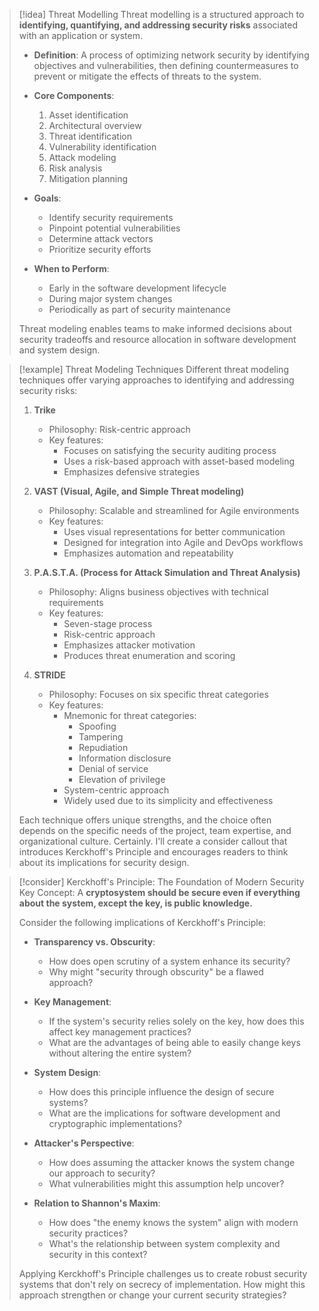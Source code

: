 > [!idea] Threat Modelling
> Threat modelling is a structured approach to **identifying, quantifying, and addressing security risks** associated with an application or system. 
> 
> - **Definition**: A process of optimizing network security by identifying objectives and vulnerabilities, then defining countermeasures to prevent or mitigate the effects of threats to the system.
> 
> - **Core Components**:
>   1. Asset identification
>   2. Architectural overview
>   3. Threat identification
>   4. Vulnerability identification
>   5. Attack modeling
>   6. Risk analysis
>   7. Mitigation planning
> 
> - **Goals**:
>   - Identify security requirements
>   - Pinpoint potential vulnerabilities
>   - Determine attack vectors
>   - Prioritize security efforts
> 
> - **When to Perform**:
>   - Early in the software development lifecycle
>   - During major system changes
>   - Periodically as part of security maintenance
> 
> Threat modeling enables teams to make informed decisions about security tradeoffs and resource allocation in software development and system design.

> [!example] Threat Modeling Techniques
> Different threat modeling techniques offer varying approaches to identifying and addressing security risks:
> 
> 1. **Trike**
>    - Philosophy: Risk-centric approach
>    - Key features:
>      - Focuses on satisfying the security auditing process
>      - Uses a risk-based approach with asset-based modeling
>      - Emphasizes defensive strategies
> 
> 2. **VAST (Visual, Agile, and Simple Threat modeling)**
>    - Philosophy: Scalable and streamlined for Agile environments
>    - Key features:
>      - Uses visual representations for better communication
>      - Designed for integration into Agile and DevOps workflows
>      - Emphasizes automation and repeatability
> 
> 3. **P.A.S.T.A. (Process for Attack Simulation and Threat Analysis)**
>    - Philosophy: Aligns business objectives with technical requirements
>    - Key features:
>      - Seven-stage process
>      - Risk-centric approach
>      - Emphasizes attacker motivation
>      - Produces threat enumeration and scoring
> 
> 4. **STRIDE**
>    - Philosophy: Focuses on six specific threat categories
>    - Key features:
>      - Mnemonic for threat categories: 
>        - Spoofing
>        - Tampering
>        - Repudiation
>        - Information disclosure
>        - Denial of service
>        - Elevation of privilege
>      - System-centric approach
>      - Widely used due to its simplicity and effectiveness
> 
> Each technique offers unique strengths, and the choice often depends on the specific needs of the project, team expertise, and organizational culture.
> Certainly. I'll create a consider callout that introduces Kerckhoff's Principle and encourages readers to think about its implications for security design.

> [!consider] Kerckhoff's Principle: The Foundation of Modern Security
> Key Concept: A **cryptosystem should be secure even if everything about the system, except the key, is public knowledge.**
> 
> Consider the following implications of Kerckhoff's Principle:
> 
> - **Transparency vs. Obscurity**:
>   - How does open scrutiny of a system enhance its security?
>   - Why might "security through obscurity" be a flawed approach?
> 
> - **Key Management**:
>   - If the system's security relies solely on the key, how does this affect key management practices?
>   - What are the advantages of being able to easily change keys without altering the entire system?
> 
> - **System Design**:
>   - How does this principle influence the design of secure systems?
>   - What are the implications for software development and cryptographic implementations?
> 
> - **Attacker's Perspective**:
>   - How does assuming the attacker knows the system change our approach to security?
>   - What vulnerabilities might this assumption help uncover?
> 
> - **Relation to Shannon's Maxim**:
>   - How does "the enemy knows the system" align with modern security practices?
>   - What's the relationship between system complexity and security in this context?
> 
> Applying Kerckhoff's Principle challenges us to create robust security systems that don't rely on secrecy of implementation. How might this approach strengthen or change your current security strategies?

